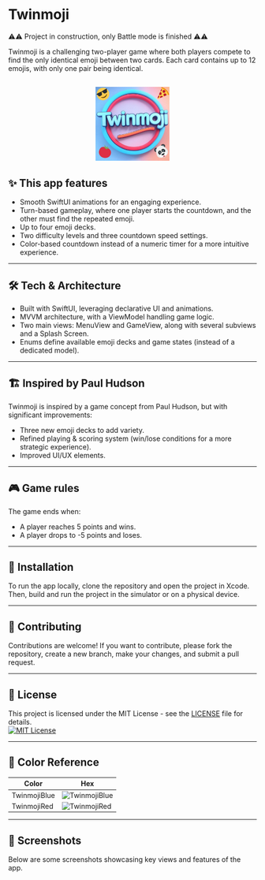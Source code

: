 # Twinmoji
⚠️⚠️ Project in construction, only Battle mode is finished ⚠️⚠️

Twinmoji is a challenging two-player game where both players compete to find the only identical emoji between two cards. Each card contains up to 12 emojis, with only one pair being identical.

##
<p align="center">
<img src="https://github.com/raveintospace/Twinmoji/blob/main/Twinmoji/Twinmoji/Assets.xcassets/logo.imageset/logo.jpg" alt="App icon" title="App icon" width="150" height="150">
</p>

## ✨ This app features
- Smooth SwiftUI animations for an engaging experience.
- Turn-based gameplay, where one player starts the countdown, and the other must find the repeated emoji.
- Up to four emoji decks.
- Two difficulty levels and three countdown speed settings.
- Color-based countdown instead of a numeric timer for a more intuitive experience.
---

## 🛠️ Tech & Architecture
- Built with SwiftUI, leveraging declarative UI and animations.
- MVVM architecture, with a ViewModel handling game logic.
- Two main views: MenuView and GameView, along with several subviews and a Splash Screen.
- Enums define available emoji decks and game states (instead of a dedicated model).

---

## 🏗️ Inspired by Paul Hudson
Twinmoji is inspired by a game concept from Paul Hudson, but with significant improvements:
- Three new emoji decks to add variety.
- Refined playing & scoring system (win/lose conditions for a more strategic experience).
- Improved UI/UX elements.

---

## 🎮 Game rules
The game ends when:
- A player reaches 5 points and wins.
- A player drops to -5 points and loses.

---

## 🚀 Installation
To run the app locally, clone the repository and open the project in Xcode. Then, build and run the project in the simulator or on a physical device.

---

## 🤝 Contributing
Contributions are welcome! If you want to contribute, please fork the repository, create a new branch, make your changes, and submit a pull request.

---

## 📜 License
This project is licensed under the MIT License - see the [LICENSE](LICENSE) file for details.
<br/>
[![MIT License](https://img.shields.io/badge/License-MIT-green.svg)](https://choosealicense.com/licenses/mit/)

---

## 🎨 Color Reference

| Color      | Hex                                                                |
| ---------- | ------------------------------------------------------------------ |
| TwinmojiBlue | ![TwinmojiBlue](https://img.shields.io/badge/%20-87EFFD?style=flat&color=87EFFD) |
| TwinmojiRed  | ![TwinmojiRed](https://img.shields.io/badge/%20-F94B74?style=flat&color=F94B74)  |


---

## 📸 Screenshots
Below are some screenshots showcasing key views and features of the app.
